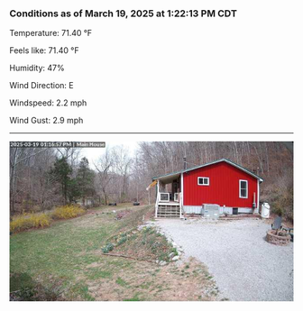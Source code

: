 ### Conditions as of March 19, 2025 at 1:22:13 PM CDT 

Temperature: 71.40 &deg;F

Feels like: 71.40 &deg;F

Humidity: 47%

Wind Direction: E

Windspeed: 2.2 mph

Wind Gust: 2.9 mph

---

<img src="./images/latest.jpeg"/>

